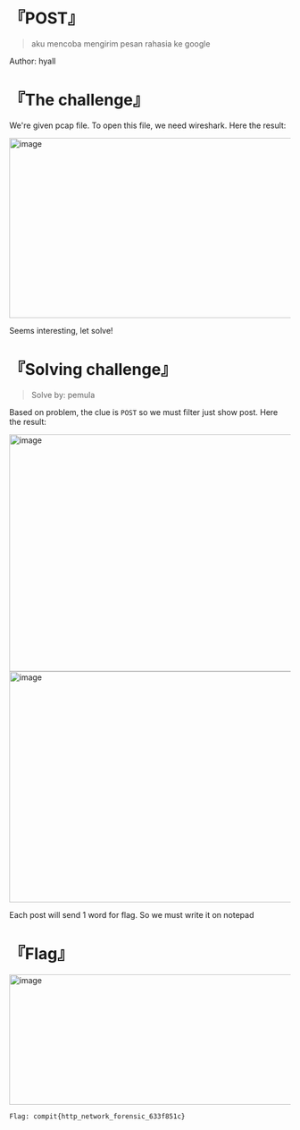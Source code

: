 # 『POST』
> aku mencoba mengirim pesan rahasia ke google

Author: hyall

# 『The challenge』

We're given pcap file. To open this file, we need wireshark. Here the result:

<img width="940" height="322" alt="image" src="https://github.com/user-attachments/assets/f2e77a1a-971e-42c8-9f04-c35ea2ea083e" />

Seems interesting, let solve!

# 『Solving challenge』
> Solve by: pemula

Based on problem, the clue is `POST` so we must filter just show post. Here the result:

<img width="774" height="424" alt="image" src="https://github.com/user-attachments/assets/4096b1b6-e230-4a6a-8f81-e5ce59242572" />

<img width="753" height="413" alt="image" src="https://github.com/user-attachments/assets/f3681a0a-f652-4a1b-ab8c-06415b28331a" />

Each post will send 1 word for flag. So we must write it on notepad

# 『Flag』

<img width="827" height="233" alt="image" src="https://github.com/user-attachments/assets/beba816c-40d0-45b4-a754-27be331a5d2e" />

```
Flag: compit{http_network_forensic_633f851c}
```
